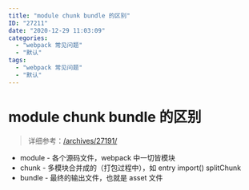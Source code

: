 ```yaml
---
title: "module chunk bundle 的区别"
ID: "27211"
date: "2020-12-29 11:03:09"
categories: 
  - "webpack 常见问题"
  - "默认"
tags: 
  - "webpack 常见问题"
  - "默认"
---
```


# module chunk bundle 的区别

> 详细参考：[/archives/27191/](/archives/27191/)

- module - 各个源码文件，webpack 中一切皆模块
- chunk - 多模块合并成的（打包过程中），如 entry import() splitChunk
- bundle - 最终的输出文件，也就是 asset 文件
